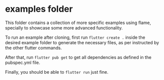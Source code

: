# examples folder

This folder contains a collection of more specific examples using flame, specially to showcase some more advanced functionality.

To run an example after cloning, first run `flutter create .` inside the desired example folder to generate the necessary files, as per instructed by the other flutter commands.

After that, run `flutter pub get` to get all dependencies as defined in the pubspec.yml file.

Finally, you should be able to `flutter run` just fine.